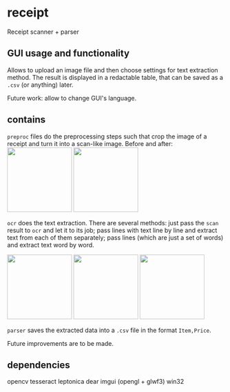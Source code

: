 # receipt
Receipt scanner + parser

## GUI usage and functionality
Allows to upload an image file and then choose settings for text extraction method.
The result is displayed in a redactable table, that can be saved as a `.csv` (or anything) later.

Future work: allow to change GUI's language.

## contains
`preproc` files do the preprocessing steps such that crop the image of a receipt and turn it into a scan-like image.
Before and after:
<img src="https://user-images.githubusercontent.com/54817160/182263635-aa9971f5-56ec-4389-ab66-daa7783a7776.png" width="150"> <img src="https://user-images.githubusercontent.com/54817160/182263638-ab8dd140-65e7-4d5c-a636-d0bc7c27b7f9.png" width="150">


`ocr` does the text extraction.
There are several methods: 
just pass the `scan` result to `ocr` and let it to its job; 
pass lines with text line by line and extract text from each of them separately; 
pass lines (which are just a set of words) and extract text word by word.

<img src = "https://user-images.githubusercontent.com/54817160/182264500-dec119fa-da5c-423f-818d-e3816307ba3f.png" width="150"> <img src = "https://user-images.githubusercontent.com/54817160/182264501-797ec955-3db1-4998-9eaf-aac611b076f1.png" width="150"> <img src = "https://user-images.githubusercontent.com/54817160/182264502-ab26cba8-9d3b-4486-8320-7ddb1d60c13e.png" width="150">

 `parser` saves the extracted data into a `.csv` file in the format `Item,Price`.

Future improvements are to be made. 

## dependencies
opencv
tesseract
leptonica
dear imgui (opengl + glwf3)
win32

